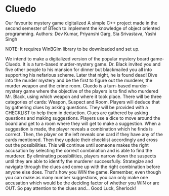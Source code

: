 # Cluedo
Our favourite mystery game digitalized
A simple C++ project made in the second semester of BTech to implement the knowledge of object oriented programming.
Authors: Dev Kumar, Priyanshi Garg, Sia Srivastava, Yashi Singh

NOTE: It requires WinBGIm library to be downloaded and set up.

We intend to make a digitalized version of the popular mystery board game- Cluedo. It is a turn-based murder-mystery game. 
Dr. Black invited you and five other people to his mansion for dinner but       blackmailed you all into supporting his nefarious scheme. Later that night, he is found  dead! Dive into the murder mystery and be the first to figure out the murderer, the murder weapon and the crime room.
Cluedo is a turn-based murder-mystery game where the objective of the players is to find who murdered Mr. Black, using which weapon and where it took place. There will be three categories of cards: Weapon, Suspect and Room.
Players will deduce that by gathering clues by asking questions. They will be provided with a CHECKLIST to help them in deduction. Clues are gathered by asking questions and making suggestions. Players use a dice to move around the board and get to a room where they will get to make a suggestion. When a suggestion is made, the player reveals a combination which he finds is correct. Then, the player on the left reveals one card if they have any of the cards mentioned. Then they update their checklist accordingly and cross out the possibilities. This will continue until someone makes the right accusation by selecting the correct combination and is able to find the murderer.
By eliminating possibilities, players narrow down the suspects until they are able to identify the murderer successfully. Strategize and navigate through the clues and come up with the right combination before anyone else does. That's how you WIN the game. Remember, even though you can make as many number suggestions, you can only make one accusation which would be the deciding factor of whether you WIN or are OUT. So pay attention to the clues and…
Good Luck, Sherlock! 


